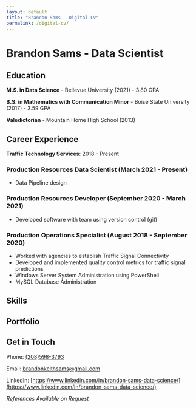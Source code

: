```yaml
---
layout: default
title: "Brandon Sams - Digital CV"
permalink: /digital-cv/
---
```


# Brandon Sams - Data Scientist

## Education

**M.S. in Data Science** - Bellevue University (2021) - 3.80 GPA

**B.S. in Mathematics with Communication Minor** - Boise State University (2017) - 3.59 GPA

**Valedictorian** - Mountain Home High School (2013)

## Career Experience

**Traffic Technology Services**:  2018 - Present

### Production Resources Data Scientist (March 2021 - Present)

 - Data Pipeline design

### Production Resources Developer (September 2020 - March 2021)

 - Developed software with team using version control (git)

### Production Operations Specialist (August 2018 - September 2020)

 - Worked with agencies to establish Traffic Signal Connectivity
 - Developed and implemented quality control metrics for traffic signal predictions
 - Windows Server System Administration using PowerShell
 - MySQL Database Administration 

## Skills

## Portfolio

## Get in Touch

Phone: [(208)598-3793](tel:208-598-3793)

Email: [brandonkeithsams@gmail.com](brandonkeithsams@gmail.com)

LinkedIn: [https://www.linkedin.com/in/brandon-sams-data-science/](https://www.linkedin.com/in/brandon-sams-data-science/)

*References Available on Request*